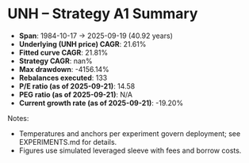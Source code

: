 # UNH – Strategy A1 Summary

- **Span**: 1984-10-17 → 2025-09-19 (40.92 years)
- **Underlying (UNH price) CAGR**: 21.61%
- **Fitted curve CAGR**: 21.81%
- **Strategy CAGR**: nan%
- **Max drawdown**: -4156.14%
- **Rebalances executed**: 133
- **P/E ratio (as of 2025-09-21)**: 14.58
- **PEG ratio (as of 2025-09-21)**: N/A
- **Current growth rate (as of 2025-09-21)**: -19.20%

Notes:

- Temperatures and anchors per experiment govern deployment; see EXPERIMENTS.md for details.
- Figures use simulated leveraged sleeve with fees and borrow costs.
